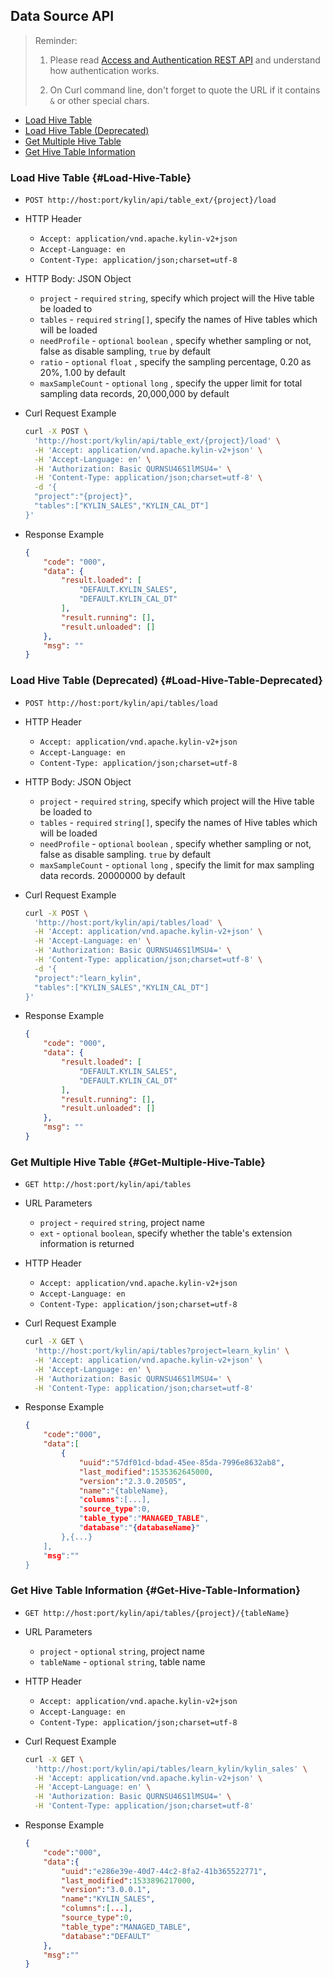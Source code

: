 ## Data Source API

> Reminder:
>
> 1. Please read [Access and Authentication REST API](authentication.en.md) and understand how authentication works.
>
> 2. On Curl command line, don't forget to quote the URL if it contains `&` or other special chars.



* [Load Hive Table](#Load-Hive-Table)
* [Load Hive Table (Deprecated)](#Load-Hive-Table-Deprecated)
* [Get Multiple Hive Table](#Get-Multiple-Hive-Table)
* [Get Hive Table Information](#Get-Hive-Table-Information)



### Load Hive Table  {#Load-Hive-Table}

- `POST http://host:port/kylin/api/table_ext/{project}/load`

- HTTP Header
  - `Accept: application/vnd.apache.kylin-v2+json`
  - `Accept-Language: en`
  - `Content-Type: application/json;charset=utf-8`

- HTTP Body: JSON Object
  - `project` - `required` `string`, specify which project will the Hive table be loaded to
  - `tables` - `required` `string[]`, specify the names of Hive tables which will be loaded
  - `needProfile` - `optional`  `boolean` , specify whether sampling or not, false as disable sampling, `true` by default
  - `ratio` - `optional` `float` , specify the sampling percentage, 0.20 as 20%, 1.00 by default
  - `maxSampleCount` - `optional` `long` , specify the upper limit for total sampling data records, 20,000,000 by default

- Curl Request Example

  ```sh
  curl -X POST \
    'http://host:port/kylin/api/table_ext/{project}/load' \
    -H 'Accept: application/vnd.apache.kylin-v2+json' \
    -H 'Accept-Language: en' \
    -H 'Authorization: Basic QURNSU46S1lMSU4=' \
    -H 'Content-Type: application/json;charset=utf-8' \
    -d '{
    "project":"{project}",
    "tables":["KYLIN_SALES","KYLIN_CAL_DT"]
  }'
  ```

- Response Example

  ```json
  {
      "code": "000",
      "data": {
          "result.loaded": [
              "DEFAULT.KYLIN_SALES",
              "DEFAULT.KYLIN_CAL_DT"
          ],
          "result.running": [],
          "result.unloaded": []
      },
      "msg": ""
  }
  ```

  

### Load Hive Table (Deprecated) {#Load-Hive-Table-Deprecated}

- `POST http://host:port/kylin/api/tables/load`


- HTTP Header
  - `Accept: application/vnd.apache.kylin-v2+json`
  - `Accept-Language: en`
  - `Content-Type: application/json;charset=utf-8`


- HTTP Body: JSON Object
  - `project` - `required` `string`, specify which project will the Hive table be loaded to
  - `tables` - `required` `string[]`, specify the names of Hive tables which will be loaded
  - `needProfile` - `optional`  `boolean` , specify whether sampling or not, false as disable sampling. `true` by default
  - `maxSampleCount` - `optional` `long` , specify the limit for max sampling data records. 20000000 by default


- Curl Request Example

  ```sh
  curl -X POST \
    'http://host:port/kylin/api/tables/load' \
    -H 'Accept: application/vnd.apache.kylin-v2+json' \
    -H 'Accept-Language: en' \
    -H 'Authorization: Basic QURNSU46S1lMSU4=' \
    -H 'Content-Type: application/json;charset=utf-8' \
    -d '{
    "project":"learn_kylin",
    "tables":["KYLIN_SALES","KYLIN_CAL_DT"]
  }'
  ```

- Response Example

  ```JSON
  {
      "code": "000",
      "data": {
          "result.loaded": [
              "DEFAULT.KYLIN_SALES",
              "DEFAULT.KYLIN_CAL_DT"
          ],
          "result.running": [],
          "result.unloaded": []
      },
      "msg": ""
  }
  ```



### Get Multiple Hive Table {#Get-Multiple-Hive-Table}

- `GET http://host:port/kylin/api/tables`


- URL Parameters
  - `project` - `required` `string`, project name
  - `ext` - `optional` `boolean`, specify whether the  table's extension information is returned


- HTTP Header
  - `Accept: application/vnd.apache.kylin-v2+json`
  - `Accept-Language: en`
  - `Content-Type: application/json;charset=utf-8`

- Curl Request Example

  ```sh
  curl -X GET \
    'http://host:port/kylin/api/tables?project=learn_kylin' \
    -H 'Accept: application/vnd.apache.kylin-v2+json' \
    -H 'Accept-Language: en' \
    -H 'Authorization: Basic QURNSU46S1lMSU4=' \
    -H 'Content-Type: application/json;charset=utf-8'
  ```

- Response Example

  ```JSON
  {
      "code":"000",
      "data":[
          {
              "uuid":"57df01cd-bdad-45ee-85da-7996e8632ab8",
              "last_modified":1535362645000,
              "version":"2.3.0.20505",
              "name":"{tableName},
              "columns":[...],
              "source_type":0,
              "table_type":"MANAGED_TABLE",
              "database":"{databaseName}"
          },{...}
      ],
      "msg":""
  }
  ```




### Get Hive Table Information {#Get-Hive-Table-Information}

- `GET http://host:port/kylin/api/tables/{project}/{tableName}`


- URL Parameters
  - `project` - `optional` `string`, project name
  - `tableName` - `optional` `string`, table name


- HTTP Header
  - `Accept: application/vnd.apache.kylin-v2+json`
  - `Accept-Language: en`
  - `Content-Type: application/json;charset=utf-8`


- Curl Request Example

  ```sh
  curl -X GET \
    'http://host:port/kylin/api/tables/learn_kylin/kylin_sales' \
    -H 'Accept: application/vnd.apache.kylin-v2+json' \
    -H 'Accept-Language: en' \
    -H 'Authorization: Basic QURNSU46S1lMSU4=' \
    -H 'Content-Type: application/json;charset=utf-8'
  ```

- Response Example

  ```JSON
  {
      "code":"000",
      "data":{
          "uuid":"e286e39e-40d7-44c2-8fa2-41b365522771",
          "last_modified":1533896217000,
          "version":"3.0.0.1",
          "name":"KYLIN_SALES",
          "columns":[...],
          "source_type":0,
          "table_type":"MANAGED_TABLE",
          "database":"DEFAULT"
      },
      "msg":""
  }
  ```
